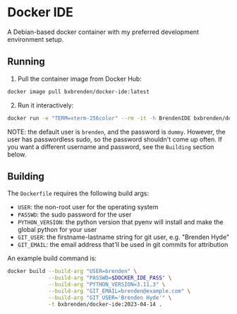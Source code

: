 # Docker IDE

A Debian-based docker container with my preferred development environment setup.

## Running
1. Pull the container image from Docker Hub:
```bash
docker image pull bxbrenden/docker-ide:latest
```

2. Run it interactively:
```bash
docker run -e "TERM=xterm-256color" --rm -it -h BrendenIDE bxbrenden/docker-ide zsh
```

NOTE: the default user is `brenden`, and the password is `dummy`.
However, the user has passwordless sudo, so the password shouldn't come up often.
If you want a different username and password, see the `Building` section below.

## Building
The `Dockerfile` requires the following build args:
- `USER`: the non-root user for the operating system
- `PASSWD`: the sudo password for the user
- `PYTHON_VERSION`: the python version that pyenv will install and make the global python for your user
- `GIT_USER`: the firstname-lastname string for git user, e.g. "Brenden Hyde"
- `GIT_EMAIL`: the email address that'll be used in git commits for attribution

An example build command is:
```bash
docker build --build-arg "USER=brenden" \
             --build-arg "PASSWD=$DOCKER_IDE_PASS" \
             --build-arg "PYTHON_VERSION=3.11.3" \
             --build-arg "GIT_EMAIL=brenden@example.com" \
             --build-arg "GIT_USER='Brenden Hyde'" \
             -t bxbrenden/docker-ide:2023-04-14 .
```
